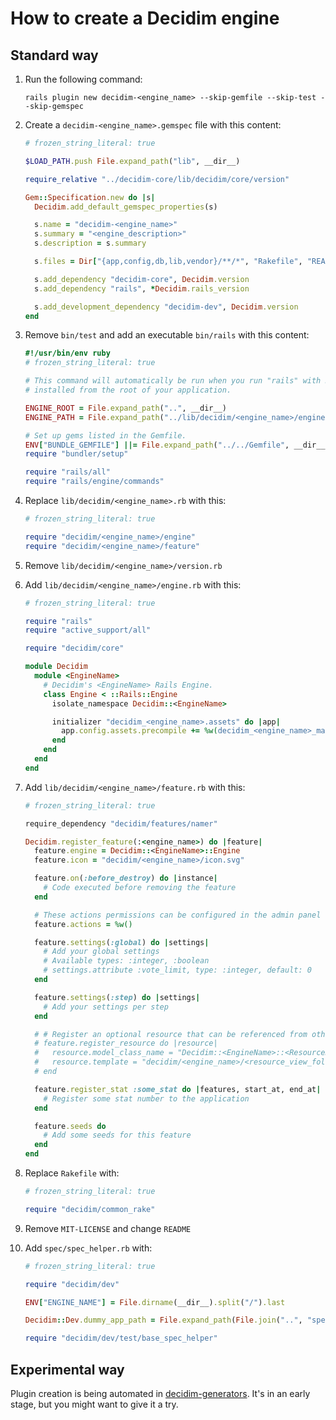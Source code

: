# How to create a Decidim engine

## Standard way

1. Run the following command:

    ```
    rails plugin new decidim-<engine_name> --skip-gemfile --skip-test --skip-gemspec
    ```

1. Create a `decidim-<engine_name>.gemspec` file with this content:

    ```ruby
    # frozen_string_literal: true

    $LOAD_PATH.push File.expand_path("lib", __dir__)

    require_relative "../decidim-core/lib/decidim/core/version"

    Gem::Specification.new do |s|
      Decidim.add_default_gemspec_properties(s)

      s.name = "decidim-<engine_name>"
      s.summary = "<engine_description>"
      s.description = s.summary

      s.files = Dir["{app,config,db,lib,vendor}/**/*", "Rakefile", "README.md"]

      s.add_dependency "decidim-core", Decidim.version
      s.add_dependency "rails", *Decidim.rails_version

      s.add_development_dependency "decidim-dev", Decidim.version
    end
    ```

1. Remove `bin/test` and add an executable `bin/rails` with this content:

    ```ruby
    #!/usr/bin/env ruby
    # frozen_string_literal: true

    # This command will automatically be run when you run "rails" with Rails gems
    # installed from the root of your application.

    ENGINE_ROOT = File.expand_path("..", __dir__)
    ENGINE_PATH = File.expand_path("../lib/decidim/<engine_name>/engine", __dir__)

    # Set up gems listed in the Gemfile.
    ENV["BUNDLE_GEMFILE"] ||= File.expand_path("../../Gemfile", __dir__)
    require "bundler/setup"

    require "rails/all"
    require "rails/engine/commands"
    ```

1. Replace `lib/decidim/<engine_name>.rb` with this:

    ```ruby
    # frozen_string_literal: true

    require "decidim/<engine_name>/engine"
    require "decidim/<engine_name>/feature"
    ```

1. Remove `lib/decidim/<engine_name>/version.rb`

1. Add `lib/decidim/<engine_name>/engine.rb` with this:

    ```ruby
    # frozen_string_literal: true

    require "rails"
    require "active_support/all"

    require "decidim/core"

    module Decidim
      module <EngineName>
        # Decidim's <EngineName> Rails Engine.
        class Engine < ::Rails::Engine
          isolate_namespace Decidim::<EngineName>

          initializer "decidim_<engine_name>.assets" do |app|
            app.config.assets.precompile += %w(decidim_<engine_name>_manifest.js)
          end
        end
      end
    end
    ```

1. Add `lib/decidim/<engine_name>/feature.rb` with this:

    ```ruby
    # frozen_string_literal: true

    require_dependency "decidim/features/namer"

    Decidim.register_feature(:<engine_name>) do |feature|
      feature.engine = Decidim::<EngineName>::Engine
      feature.icon = "decidim/<engine_name>/icon.svg"

      feature.on(:before_destroy) do |instance|
        # Code executed before removing the feature
      end

      # These actions permissions can be configured in the admin panel
      feature.actions = %w()

      feature.settings(:global) do |settings|
        # Add your global settings
        # Available types: :integer, :boolean
        # settings.attribute :vote_limit, type: :integer, default: 0
      end

      feature.settings(:step) do |settings|
        # Add your settings per step
      end

      # # Register an optional resource that can be referenced from other resources.
      # feature.register_resource do |resource|
      #   resource.model_class_name = "Decidim::<EngineName>::<ResourceName>"
      #   resource.template = "decidim/<engine_name>/<resource_view_folder>/linked_<resource_name_plural>"
      # end

      feature.register_stat :some_stat do |features, start_at, end_at|
        # Register some stat number to the application
      end

      feature.seeds do
        # Add some seeds for this feature
      end
    end
    ```

1. Replace `Rakefile` with:

    ```ruby
    # frozen_string_literal: true

    require "decidim/common_rake"
    ```

1. Remove `MIT-LICENSE` and change `README`

1. Add `spec/spec_helper.rb` with:

    ```ruby
    # frozen_string_literal: true

    require "decidim/dev"

    ENV["ENGINE_NAME"] = File.dirname(__dir__).split("/").last

    Decidim::Dev.dummy_app_path = File.expand_path(File.join("..", "spec", "decidim_dummy_app"))

    require "decidim/dev/test/base_spec_helper"
    ```

## Experimental way

Plugin creation is being automated in
[decidim-generators](https://github.com/codegram/decidim-generators). It's in an
early stage, but you might want to give it a try.
